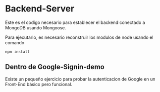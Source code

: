 # Backend-Server

Este es el codigo necesario para establecer el backend conectado
a MongoDB usando Mongoose.

Para ejecutarlo, es necesario reconstruir los modulos de node usando el comando

```
npm install
```

## Dentro de Google-Signin-demo
Existe un pequeño ejercicio para probar la 
autenticacion de Google en un Front-End básico pero 
funcional.
